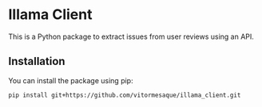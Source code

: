# Illama Client

This is a Python package to extract issues from user reviews using an API.

## Installation

You can install the package using pip:

```bash
pip install git+https://github.com/vitormesaque/illama_client.git
